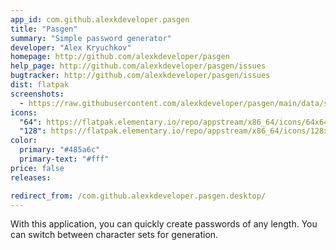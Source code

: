```yaml
---
app_id: com.github.alexkdeveloper.pasgen
title: "Pasgen"
summary: "Simple password generator"
developer: "Alex Kryuchkov"
homepage: http://github.com/alexkdeveloper/pasgen
help_page: http://github.com/alexkdeveloper/pasgen/issues
bugtracker: http://github.com/alexkdeveloper/pasgen/issues
dist: flatpak
screenshots:
  - https://raw.githubusercontent.com/alexkdeveloper/pasgen/main/data/screenshots/screenshot.png
icons:
  "64": https://flatpak.elementary.io/repo/appstream/x86_64/icons/64x64/com.github.alexkdeveloper.pasgen.png
  "128": https://flatpak.elementary.io/repo/appstream/x86_64/icons/128x128/com.github.alexkdeveloper.pasgen.png
color:
  primary: "#485a6c"
  primary-text: "#fff"
price: false
releases:

redirect_from: /com.github.alexkdeveloper.pasgen.desktop/
---
```


<p>With this application, you can quickly create passwords of any length. You can switch between character sets for generation.</p>